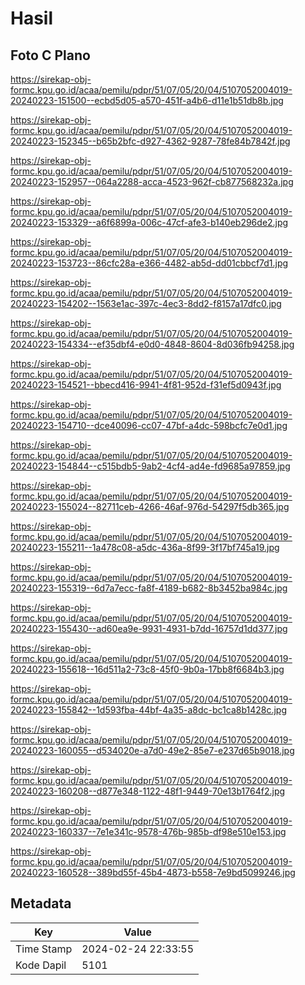 # Hasil

## Foto C Plano

https://sirekap-obj-formc.kpu.go.id/acaa/pemilu/pdpr/51/07/05/20/04/5107052004019-20240223-151500--ecbd5d05-a570-451f-a4b6-d11e1b51db8b.jpg

https://sirekap-obj-formc.kpu.go.id/acaa/pemilu/pdpr/51/07/05/20/04/5107052004019-20240223-152345--b65b2bfc-d927-4362-9287-78fe84b7842f.jpg

https://sirekap-obj-formc.kpu.go.id/acaa/pemilu/pdpr/51/07/05/20/04/5107052004019-20240223-152957--064a2288-acca-4523-962f-cb877568232a.jpg

https://sirekap-obj-formc.kpu.go.id/acaa/pemilu/pdpr/51/07/05/20/04/5107052004019-20240223-153329--a6f6899a-006c-47cf-afe3-b140eb296de2.jpg

https://sirekap-obj-formc.kpu.go.id/acaa/pemilu/pdpr/51/07/05/20/04/5107052004019-20240223-153723--86cfc28a-e366-4482-ab5d-dd01cbbcf7d1.jpg

https://sirekap-obj-formc.kpu.go.id/acaa/pemilu/pdpr/51/07/05/20/04/5107052004019-20240223-154202--1563e1ac-397c-4ec3-8dd2-f8157a17dfc0.jpg

https://sirekap-obj-formc.kpu.go.id/acaa/pemilu/pdpr/51/07/05/20/04/5107052004019-20240223-154334--ef35dbf4-e0d0-4848-8604-8d036fb94258.jpg

https://sirekap-obj-formc.kpu.go.id/acaa/pemilu/pdpr/51/07/05/20/04/5107052004019-20240223-154521--bbecd416-9941-4f81-952d-f31ef5d0943f.jpg

https://sirekap-obj-formc.kpu.go.id/acaa/pemilu/pdpr/51/07/05/20/04/5107052004019-20240223-154710--dce40096-cc07-47bf-a4dc-598bcfc7e0d1.jpg

https://sirekap-obj-formc.kpu.go.id/acaa/pemilu/pdpr/51/07/05/20/04/5107052004019-20240223-154844--c515bdb5-9ab2-4cf4-ad4e-fd9685a97859.jpg

https://sirekap-obj-formc.kpu.go.id/acaa/pemilu/pdpr/51/07/05/20/04/5107052004019-20240223-155024--82711ceb-4266-46af-976d-54297f5db365.jpg

https://sirekap-obj-formc.kpu.go.id/acaa/pemilu/pdpr/51/07/05/20/04/5107052004019-20240223-155211--1a478c08-a5dc-436a-8f99-3f17bf745a19.jpg

https://sirekap-obj-formc.kpu.go.id/acaa/pemilu/pdpr/51/07/05/20/04/5107052004019-20240223-155319--6d7a7ecc-fa8f-4189-b682-8b3452ba984c.jpg

https://sirekap-obj-formc.kpu.go.id/acaa/pemilu/pdpr/51/07/05/20/04/5107052004019-20240223-155430--ad60ea9e-9931-4931-b7dd-16757d1dd377.jpg

https://sirekap-obj-formc.kpu.go.id/acaa/pemilu/pdpr/51/07/05/20/04/5107052004019-20240223-155618--16d511a2-73c8-45f0-9b0a-17bb8f6684b3.jpg

https://sirekap-obj-formc.kpu.go.id/acaa/pemilu/pdpr/51/07/05/20/04/5107052004019-20240223-155842--1d593fba-44bf-4a35-a8dc-bc1ca8b1428c.jpg

https://sirekap-obj-formc.kpu.go.id/acaa/pemilu/pdpr/51/07/05/20/04/5107052004019-20240223-160055--d534020e-a7d0-49e2-85e7-e237d65b9018.jpg

https://sirekap-obj-formc.kpu.go.id/acaa/pemilu/pdpr/51/07/05/20/04/5107052004019-20240223-160208--d877e348-1122-48f1-9449-70e13b1764f2.jpg

https://sirekap-obj-formc.kpu.go.id/acaa/pemilu/pdpr/51/07/05/20/04/5107052004019-20240223-160337--7e1e341c-9578-476b-985b-df98e510e153.jpg

https://sirekap-obj-formc.kpu.go.id/acaa/pemilu/pdpr/51/07/05/20/04/5107052004019-20240223-160528--389bd55f-45b4-4873-b558-7e9bd5099246.jpg


## Metadata

| Key        | Value               |
| ---------- | ------------------- |
| Time Stamp | 2024-02-24 22:33:55 |
| Kode Dapil | 5101                |



